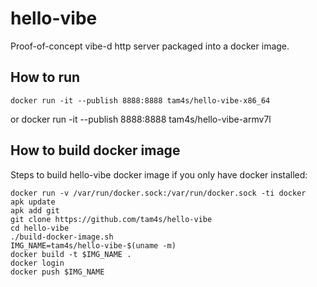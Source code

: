 # hello-vibe

Proof-of-concept vibe-d http server packaged into a docker image.

## How to run

    docker run -it --publish 8888:8888 tam4s/hello-vibe-x86_64
or
    docker run -it --publish 8888:8888 tam4s/hello-vibe-armv7l

## How to build docker image

Steps to build hello-vibe docker image if you only have docker installed:

	docker run -v /var/run/docker.sock:/var/run/docker.sock -ti docker
	apk update
	apk add git
	git clone https://github.com/tam4s/hello-vibe
	cd hello-vibe
	./build-docker-image.sh
	IMG_NAME=tam4s/hello-vibe-$(uname -m)
	docker build -t $IMG_NAME .
	docker login
	docker push $IMG_NAME
